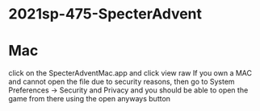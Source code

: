 # 2021sp-475-SpecterAdvent







# Mac
click on the SpecterAdventMac.app and click view raw 
 If you own a MAC and cannot open the file due to security reasons, then go to System Preferences -> Security and Privacy and you should be able to open the game from there using the open anyways button
